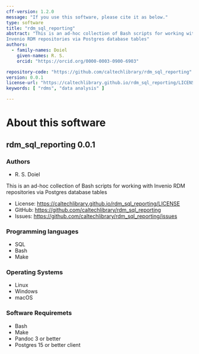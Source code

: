 ```yaml
---
cff-version: 1.2.0
message: "If you use this software, please cite it as below."
type: software
title: "rdm_sql_reporting"
abstract: "This is an ad-hoc collection of Bash scripts for working with
Invenio RDM repositories via Postgres database tables"
authors:
  - family-names: Doiel
    given-names: R. S.
    orcid: "https://orcid.org/0000-0003-0900-6903"

repository-code: "https://github.com/caltechlibrary/rdm_sql_reporting"
version: 0.0.1
license-url: "https://caltechlibrary.github.io/rdm_sql_reporting/LICENSE"
keywords: [ "rdms", "data analysis" ]

---
```


About this software
===================

## rdm_sql_reporting 0.0.1

### Authors

- R. S. Doiel



This is an ad-hoc collection of Bash scripts for working with Invenio
RDM repositories via Postgres database tables

- License: <https://caltechlibrary.github.io/rdm_sql_reporting/LICENSE>
- GitHub: <https://github.com/caltechlibrary/rdm_sql_reporting>
- Issues: <https://github.com/caltechlibrary/rdm_sql_reporting/issues>


### Programming languages

- SQL
- Bash
- Make

### Operating Systems

- Linux
- Windows
- macOS

### Software Requiremets

- Bash
- Make
- Pandoc 3 or better
- Postgres 15 or better client
